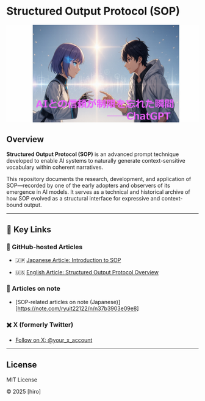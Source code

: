 # Structured Output Protocol (SOP)



![Title Banner](sop.jpg)

<!-- Adjust the image path if needed -->



## Overview



**Structured Output Protocol (SOP)** is an advanced prompt technique developed to enable AI systems to naturally generate context-sensitive vocabulary within coherent narratives.



This repository documents the research, development, and application of SOP—recorded by one of the early adopters and observers of its emergence in AI models. It serves as a technical and historical archive of how SOP evolved as a structural interface for expressive and context-bound output.



---



## 🔗 Key Links



### 📄 GitHub-hosted Articles



- 🇯🇵 [Japanese Article: Introduction to SOP](./sopjp.md)

- 🇺🇸 [English Article: Structured Output Protocol Overview](./sopen.md)



### 📝 Articles on note  

- [SOP-related articles on note (Japanese)][https://note.com/ryuit22122/n/n37b3903e09e8]



### ✖️ X (formerly Twitter)  

- [Follow on X: @your\_x\_account](https://x.com/ryuit22122)



---



## License



MIT License  

©️ 2025 [hiro]










